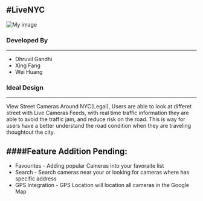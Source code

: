 #LiveNYC
------
![My image](github.com/dhruv857/livenyc/blob/master/LiveCameras.png)
### Developed By  
------
* Dhruvil Gandhi
* Xing Fang
* Wei Huang

### Ideal Design
-----
View Street Cameras Around NYC(Legal), Users are able to look at differet street with Live Cameras Feeds, with real time traffic information they are able to avoid the traffic jam, and reduce risk on the road.  This is way for users have a better understand the road condition when they are traveling thoughtout the city. 

####Feature Addition Pending: 
-----
* Favourites - Adding popular Cameras into your favoraite list 
* Search - Search cameras near your or looking for cameras where has specific address 
* GPS Integration - GPS Location will location all cameras in the Google Map
